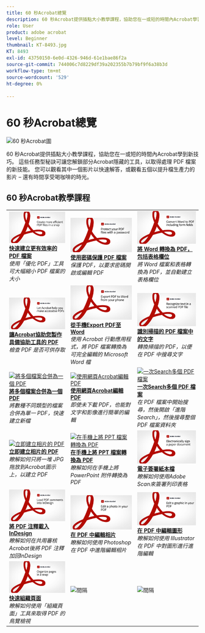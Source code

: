 ```yaml
---
title: 60 秒Acrobat總覽
description: 60 秒Acrobat提供插點大小教學課程，協助您在一或短的時間內Acrobat學習新技巧
role: User
product: adobe acrobat
level: Beginner
thumbnail: KT-8493.jpg
KT: 8493
exl-id: 43750150-6e0d-4326-946d-61e1bae86f2a
source-git-commit: 744006c7d8229df39a202355b7b79bf9f6a38b3d
workflow-type: tm+mt
source-wordcount: '529'
ht-degree: 0%

---
```


# 60 秒Acrobat總覽

![60 秒Acrobat圖](../assets/Hero-60sec.png)

60 秒Acrobat提供插點大小教學課程，協助您在一或短的時間內Acrobat學到新技巧。 這些任務型秘訣可讓您解鎖部分Acrobat隱藏的工具，以取得處理 PDF 檔案的新技能。 您可以觀看其中一個影片以快速解答，或觀看五個以提升檔生產力的影片 – 還有時間享受喝咖啡的時光。

## 60 秒Acrobat教學課程

<table style="table-layout:fixed">
<tr>
  <td>
    <a href="optimize.md">
      <img alt="快速建立更有效率的 PDF 檔案" src="../assets/60sec_Optimize_1280.jpg" />
    </a>
    <div>
    <a href="optimize.md"><strong>快速建立更有效率的 PDF 檔案</strong></a>
    </div>
    <em>使用「優化 PDF」工具可大幅縮小 PDF 檔案的大小</em>
    <br>
  </td>
  <td>
    <a href="protect.md">
      <img alt="使用密碼保護 PDF 檔案" src="../assets/60sec_Protect_1280.jpg" />
    </a>
    <div>
    <a href="protect.md"><strong>使用密碼保護 PDF 檔案</strong></a>
    </div>
    <em>保護 PDF，以要求密碼開啟或編輯 PDF</em>
    <br>
  </td>
  <td>
    <a href="wordform.md">
      <img alt="將 Word 轉換為 PDF，包括表格欄位" src="../assets/60sec_Wordform_1280.jpg" />
    </a>
    <div>
     <a href="wordform.md"><strong>將 Word 轉換為 PDF，包括表格欄位</strong></a>
    </div>
    <em>將 Word 檔案和表格轉換為 PDF，並自動建立表格欄位</em>
    <br>
  </td>
</tr>
<tr>
  <td>
    <a href="accessible.md">
      <img alt="讓Acrobat協助您製作具備協助工具的 PDF" src="../assets/60sec_Accessible_1280.jpg" />
    </a>
    <div>
    <a href="accessible.md"><strong>讓Acrobat協助您製作具備協助工具的 PDF</strong></a>
    </div>
    <em>檢查 PDF 是否可供存取</em>
    <br>
  </td>
  <td>
    <a href="exportwordphone.md">
      <img alt="從手機Export PDF至 Word" src="../assets/60sec_Exportphone_1280.jpg" />
    </a>
    <div>
    <a href="exportwordphone.md"><strong>從手機Export PDF至 Word</strong></a>
    </div>
    <em>使用 Acrobat 行動應用程式，將 PDF 檔案轉換為可完全編輯的 Microsoft Word 檔</em>
    <br>
  </td>
  <td>
    <a href="textrecognition.md">
      <img alt="識別掃描的 PDF 檔案中的文字" src="../assets/60sec_Textrecognition_1280.jpg" />
    </a>
    <div>
     <a href="textrecognition.md"><strong>識別掃描的 PDF 檔案中的文字</strong></a>
    </div>
    <em>轉換掃描的 PDF，以便在 PDF 中搜尋文字</em>
    <br>
  </td>
</tr>
<tr>
  <td>
    <a href="combine-to-one-pdf.md">
      <img alt="將多個檔案合併為一個 PDF" src="../assets/60sec_Combine_1280.jpg" />
    </a>
    <div>
    <a href="combine-to-one-pdf.md"><strong>將多個檔案合併為一個 PDF</strong></a>
    </div>
    <em>將數種不同類型的檔案合併為單一 PDF，快速建立新檔</em>
    <br>
  </td>
  <td>
    <a href="edit.md">
      <img alt="使用網頁Acrobat編輯 PDF" src="../assets/60sec_Edit_1280.jpg" />
    </a>
    <div>
    <a href="edit.md"><strong>使用網頁Acrobat編輯 PDF</strong></a>
    </div>
    <em>即使未下載 PDF，也能對文字和影像進行簡單的編輯</em>
    <br>
  </td>
  <td>
    <a href="search.md">
      <img alt="一次Search多個 PDF 檔案" src="../assets/60sec_Search_1280.jpg" />
    </a>
    <div>
     <a href="search.md"><strong>一次Search多個 PDF 檔案</strong></a>
    </div>
    <em>在 PDF 檔案中開始搜尋，然後開啟「進階Search」，然後搜尋整個 PDF 檔案資料夾</em>
    <br>
  </td>
</tr>
<tr>
  <td>
    <a href="photo.md">
      <img alt="立即建立相片的 PDF" src="../assets/60sec_Photo_1280.jpg" />
    </a>
    <div>
    <a href="photo.md"><strong>立即建立相片的 PDF</strong></a>
    </div>
    <em>瞭解如何只將一堆 JPG 拖放到Acrobat圖示上，以建立 PDF</em>
    <br>
  </td>
  <td>
    <a href="phone.md">
      <img alt="在手機上將 PPT 檔案轉換為 PDF" src="../assets/60sec_Phone_1280.jpg" />
    </a>
    <div>
    <a href="phone.md"><strong>在手機上將 PPT 檔案轉換為 PDF</strong></a>
    </div>
    <em>瞭解如何在手機上將 PowerPoint 附件轉換為 PDF</em>
    <br>
  </td>  
  <td>
    <a href="sign.md">
      <img alt="電子簽署紙本檔" src="../assets/60sec_Sign_1280.jpg" />
    </a>
    <div>
    <a href="sign.md"><strong>電子簽署紙本檔</strong></a>
    </div>
    <em>瞭解如何使用Adobe Scan來簽署列印表格</em>
    <br>
  </td>  
</tr>
<tr>
  <td>
    <a href="indesign.md">
      <img alt="將 PDF 注釋載入InDesign" src="../assets/60sec_InDesign_1280.jpg" />
    </a>
    <div>
    <a href="indesign.md"><strong>將 PDF 注釋載入InDesign</strong></a>
    </div>
    <em>瞭解如何在共用審核Acrobat後將 PDF 注釋加回InDesign</em>
    <br>
  </td>
   <td>
    <a href="editphoto.md">
      <img alt="在 PDF 中編輯相片" src="../assets/60sec_Editphoto_1280.jpg" />
    </a>
    <div>
    <a href="editphoto.md"><strong>在 PDF 中編輯相片</strong></a>
    </div>
    <em>瞭解如何使用 Photoshop 在 PDF 中進階編輯相片</em>
    <br>
  </td>
  <td>
    <a href="editgraphic.md">
      <img alt="在 PDF 中編輯圖形" src="../assets/60sec_Editgraphic_1280.jpg" />
    </a>
    <div>
    <a href="editgraphic.md"><strong>在 PDF 中編輯圖形</strong></a>
    </div>
    <em>瞭解如何使用 Illustrator 在 PDF 中對圖形進行進階編輯</em>
    <br>
  </td> 
</tr>
<tr>
  <td>
    <a href="organize.md">
      <img alt="快速組織頁面" src="../assets/60sec_Organize_1280.jpg" />
    </a>
    <div>
    <a href="organize.md"><strong>快速組織頁面</strong></a>
    </div>
    <em>瞭解如何使用「組織頁面」工具來取得 PDF 的鳥覽檢視</em>
    <br>
  </td>
  <td>
   <img alt="間隔" src="../assets/Grayspacer.png" />
    <div>
    <br>
  </td>
  <td>
   <img alt="間隔" src="../assets/Grayspacer.png" />
    <div>
    <br>
  </td>  
</tr>
</table>